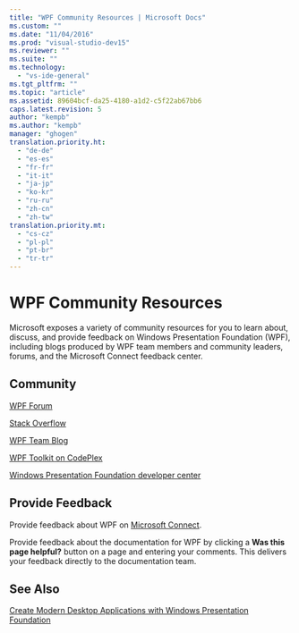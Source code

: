 ```yaml
---
title: "WPF Community Resources | Microsoft Docs"
ms.custom: ""
ms.date: "11/04/2016"
ms.prod: "visual-studio-dev15"
ms.reviewer: ""
ms.suite: ""
ms.technology: 
  - "vs-ide-general"
ms.tgt_pltfrm: ""
ms.topic: "article"
ms.assetid: 89604bcf-da25-4180-a1d2-c5f22ab67bb6
caps.latest.revision: 5
author: "kempb"
ms.author: "kempb"
manager: "ghogen"
translation.priority.ht: 
  - "de-de"
  - "es-es"
  - "fr-fr"
  - "it-it"
  - "ja-jp"
  - "ko-kr"
  - "ru-ru"
  - "zh-cn"
  - "zh-tw"
translation.priority.mt: 
  - "cs-cz"
  - "pl-pl"
  - "pt-br"
  - "tr-tr"
---
```

# WPF Community Resources
Microsoft exposes a variety of community resources for you to learn about, discuss, and provide feedback on Windows Presentation Foundation (WPF), including blogs produced by WPF team members and community leaders, forums, and the Microsoft Connect feedback center.  
  
## Community  
 [WPF Forum](http://go.microsoft.com/fwlink/?LinkId=187440)  
  
 [Stack Overflow](http://stackoverflow.com/questions/tagged/wpf)  
  
 [WPF Team Blog](http://blogs.msdn.com/b/wpf/)  
  
 [WPF Toolkit on CodePlex](http://wpf.codeplex.com/)  
  
 [Windows Presentation Foundation developer center](https://www.visualstudio.com/features/wpf-vs)  
  
## Provide Feedback  
 Provide feedback about WPF on [Microsoft Connect](https://connect.microsoft.com/VisualStudio/Feedback).  
  
 Provide feedback about the documentation for WPF by clicking a **Was this page helpful?** button on a page and entering your comments. This delivers your feedback directly to the documentation team.  
  
## See Also  
 [Create Modern Desktop Applications with Windows Presentation Foundation](../designers/create-modern-desktop-applications-with-windows-presentation-foundation.md)